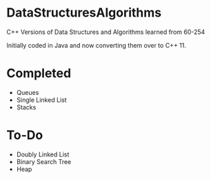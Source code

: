 DataStructuresAlgorithms
========================

C++ Versions of Data Structures and Algorithms learned from 60-254

Initially coded in Java and now converting them over to C++ 11.

Completed
========================

* Queues
* Single Linked List
* Stacks

To-Do
========================

* Doubly Linked List
* Binary Search Tree
* Heap
